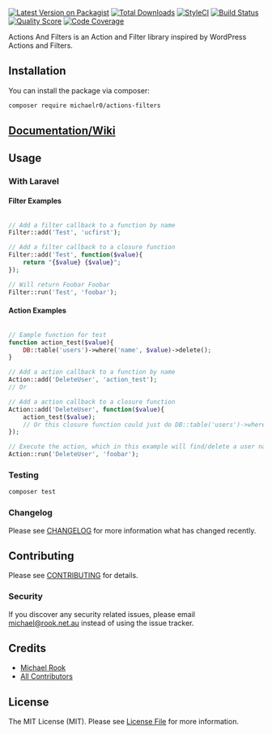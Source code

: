 [![Latest Version on Packagist](https://img.shields.io/packagist/v/michaelr0/actions-filters.svg?style=flat-square)](https://packagist.org/packages/michaelr0/actions-filters)
[![Total Downloads](https://img.shields.io/packagist/dt/michaelr0/actions-filters.svg?style=flat-square)](https://packagist.org/packages/michaelr0/actions-filters) 
[![StyleCI](https://github.styleci.io/repos/280111623/shield?branch=master)](https://github.styleci.io/repos/280111623?branch=master) 
[![Build Status](https://img.shields.io/travis/michaelr0/actions-filters/master.svg?style=flat-square)](https://travis-ci.org/michaelr0/actions-filters)
[![Quality Score](https://img.shields.io/scrutinizer/g/michaelr0/actions-filters.svg?style=flat-square)](https://scrutinizer-ci.com/g/michaelr0/actions-filters)
[![Code Coverage](https://scrutinizer-ci.com/g/michaelr0/actions-filters/badges/coverage.png?b=master)](https://scrutinizer-ci.com/g/michaelr0/actions-filters/?branch=master)

Actions And Filters is an Action and Filter library inspired by WordPress Actions and Filters.


## Installation

You can install the package via composer:

```bash
composer require michaelr0/actions-filters
```

## [Documentation/Wiki](https://github.com/michaelr0/actions-filters/wiki)

## Usage

### With Laravel

#### Filter Examples
``` php

// Add a filter callback to a function by name
Filter::add('Test', 'ucfirst');

// Add a filter callback to a closure function
Filter::add('Test', function($value){
    return "{$value} {$value}";
});

// Will return Foobar Foobar
Filter::run('Test', 'foobar');

```

#### Action Examples
``` php

// Eample function for test
function action_test($value){
    DB::table('users')->where('name', $value)->delete();
}

// Add a action callback to a function by name
Action::add('DeleteUser', 'action_test');
// Or

// Add a action callback to a closure function
Action::add('DeleteUser', function($value){
    action_test($value);
    // Or this closure function could just do DB::table('users')->where('name', $value)->delete();
});

// Execute the action, which in this example will find/delete a user named foobar
Action::run('DeleteUser', 'foobar');

```

### Testing

``` bash
composer test
```

### Changelog

Please see [CHANGELOG](CHANGELOG.md) for more information what has changed recently.

## Contributing

Please see [CONTRIBUTING](CONTRIBUTING.md) for details.

### Security

If you discover any security related issues, please email michael@rook.net.au instead of using the issue tracker.

## Credits

- [Michael Rook](https://github.com/michaelr0)
- [All Contributors](../../contributors)

## License

The MIT License (MIT). Please see [License File](LICENSE.md) for more information.
